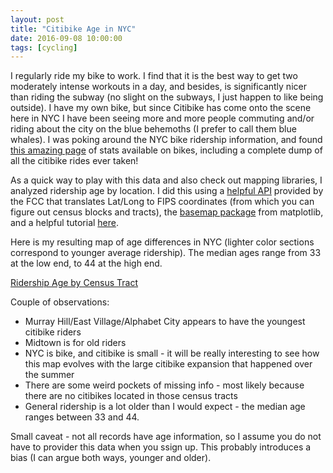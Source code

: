 ```yaml
---
layout: post
title: "Citibike Age in NYC"
date: 2016-09-08 10:00:00
tags: [cycling]
---
```


I regularly ride my bike to work.  I find that it is the best way to get two moderately intense workouts in a day, and besides, is significantly nicer than riding the subway (no slight on the subways, I just happen to like being outside).  I have my own bike, but since Citibike has come onto the scene here in NYC I have been seeing more and more people commuting and/or riding about the city on the blue behemoths (I prefer to call them blue whales).  I was poking around the NYC bike ridership information, and found [this amazing page](http://www.nyc.gov/html/dot/html/bicyclists/bikestats.shtml) of stats available on bikes, including a complete dump of all the citibike rides ever taken!

As a quick way to play with this data and also check out mapping libraries, I analyzed ridership age by location.  I did this using a [helpful API](https://www.fcc.gov/general/census-block-conversions-api) provided by the FCC that translates Lat/Long to FIPS coordinates (from which you can figure out census blocks and tracts), the [basemap package](http://matplotlib.org/basemap/) from matplotlib, and a helpful tutorial [here](http://beneathdata.com/how-to/visualizing-my-location-history/).

Here is my resulting map of age differences in NYC (lighter color sections correspond to younger average ridership).  The median ages range from 33 at the low end, to 44 at the high end.

[Ridership Age by Census Tract]({{site.url}}/assets/manhattan.medianage.png)

Couple of observations:
 
 * Murray Hill/East Village/Alphabet City appears to have the youngest citibike riders
 * Midtown is for old riders
 * NYC is bike, and citibike is small - it will be really interesting to see how this map evolves with the large citibike expansion that happened over the summer
 * There are some weird pockets of missing info - most likely because there are no citibikes located in those census tracts
 * General ridership is a lot older than I would expect - the median age ranges between 33 and 44.  

Small caveat - not all records have age information, so I assume you do not have to provider this data when you ssign up.  This probably introduces a bias (I can argue both ways, younger and older).  


